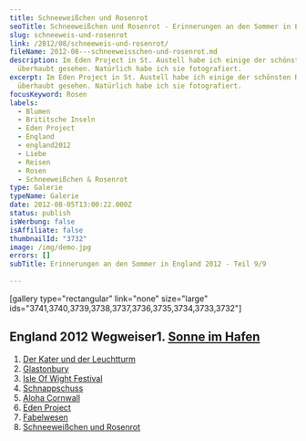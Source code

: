 ```yaml
---
title: Schneeweißchen und Rosenrot
seoTitle: Schneeweißchen und Rosenrot - Erinnerungen an den Sommer in England
slug: schneeweis-und-rosenrot
link: /2012/08/schneeweis-und-rosenrot/
fileName: 2012-08---schneeweisschen-und-rosenrot.md
description: Im Eden Project in St. Austell habe ich einige der schönsten Rosen
  überhaubt gesehen. Natürlich habe ich sie fotografiert.
excerpt: Im Eden Project in St. Austell habe ich einige der schönsten Rosen
  überhaubt gesehen. Natürlich habe ich sie fotografiert.
focusKeyword: Rosen
labels:
  - Blumen
  - Brititsche Inseln
  - Eden Project
  - England
  - england2012
  - Liebe
  - Reisen
  - Rosen
  - Schneeweißchen & Rosenrot
type: Galerie
typeName: Galerie
date: 2012-08-05T13:00:22.000Z
status: publish
isWerbung: false
isAffiliate: false
thumbnailId: "3732"
image: /img/demo.jpg
errors: []
subTitle: Erinnerungen an den Sommer in England 2012 - Teil 9/9
  
---
```


[gallery type="rectangular" link="none" size="large"
ids="3741,3740,3739,3738,3737,3736,3735,3734,3733,3732"]

## England 2012 Wegweiser1. [Sonne im Hafen](http://wp.me/p533wO-Ry)

1.  [Der Kater und der Leuchtturm](/2012/08/der-kater-und-der-leuchtturm/)
1.  [Glastonbury](/2012/07/glastonbury/)
1.  [Isle Of Wight Festival](/2012/07/isle-of-wight-festival-2012/)
1.  [Schnappschuss](/2012/07/schnappschuss/)
1.  [Aloha Cornwall](/2012/07/aloa-cornwall/)
1.  [Eden Project](/2012/08/eden-project-2/)
1.  [Fabelwesen](/2012/08/fabelwesen/)
1.  [Schneeweißchen und Rosenrot](/2012/08/schneeweis-und-rosenrot/)

  